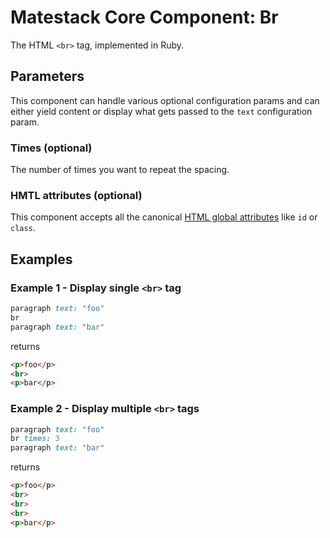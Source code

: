 # Matestack Core Component: Br

The HTML `<br>` tag, implemented in Ruby.

## Parameters
This component can handle various optional configuration params and can either yield content or display what gets passed to the `text` configuration param.

### Times (optional)
The number of times you want to repeat the spacing.

### HMTL attributes (optional)
This component accepts all the canonical [HTML global attributes](https://www.w3schools.com/tags/ref_standardattributes.asp) like `id` or `class`.

## Examples

### Example 1 - Display single `<br>` tag

```ruby
paragraph text: "foo"
br
paragraph text: "bar"
```

returns

```html
<p>foo</p>
<br>
<p>bar</p>
```

### Example 2 - Display multiple `<br>` tags

```ruby
paragraph text: "foo"
br times: 3
paragraph text: "bar"
```

returns

```html
<p>foo</p>
<br>
<br>
<br>
<p>bar</p>
```
